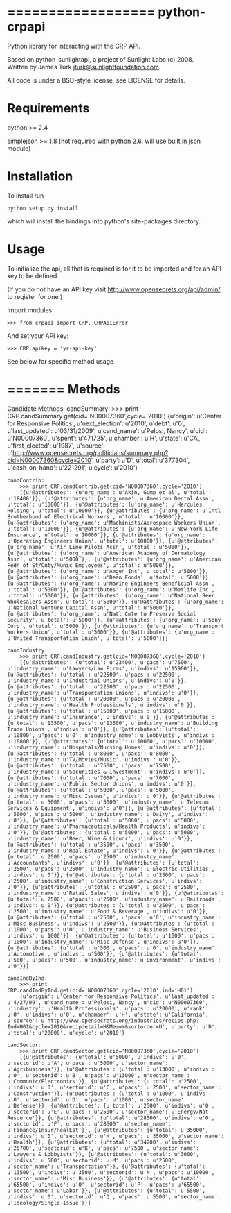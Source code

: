==================
python-crpapi
==================

Python library for interacting with the CRP API.

Based on python-sunlightapi, a project of Sunlight Labs (c) 2008.  
Written by James Turk <jturk@sunlightfoundation.com>.

All code is under a BSD-style license, see LICENSE for details.


Requirements
============

python >= 2.4

simplejson >= 1.8 (not required with python 2.6, will use built in json module)


Installation
============
To install run

    python setup.py install

which will install the bindings into python's site-packages directory.

Usage
=====

To initialize the api, all that is required is for it to be imported and for an
API key to be defined.

(If you do not have an API key visit http://www.opensecrets.org/api/admin/ to
register for one.)

Import modules:
    
    >>> from crpapi import CRP, CRPApiError
    
And set your API key:
    
    >>> CRP.apikey = 'yr-api-key'

See below for specific method usage
	
=======
Methods
=======
Candidate Methods:
	candSummary:
		>>> print CRP.candSummary.get(cid='N00007360',cycle='2010')
		{u'origin': u'Center for Responsive Politics', u'next_election': u'2010', u'debt': u'0', u'last_updated': u'03/31/2009', u'cand_name': u'Pelosi, Nancy', u'cid': u'N00007360', u'spent': u'471725', u'chamber': u'H', u'state': u'CA', u'first_elected': u'1987', u'source': u'http://www.opensecrets.org/politicians/summary.php?cid=N00007360&cycle=2010', u'party': u'D', u'total': u'377304', u'cash_on_hand': u'221291', u'cycle': u'2010'}
		
	candContrib:
		>>> print CRP.candContrib.get(cid='N00007360',cycle='2010')
		[{u'@attributes': {u'org_name': u'Akin, Gump et al', u'total': u'18400'}}, {u'@attributes': {u'org_name': u'American Dental Assn', u'total': u'10000'}}, {u'@attributes': {u'org_name': u'Hercules Holding', u'total': u'10000'}}, {u'@attributes': {u'org_name': u'Intl Brotherhood of Electrical Workers', u'total': u'10000'}}, {u'@attributes': {u'org_name': u'Machinists/Aerospace Workers Union', u'total': u'10000'}}, {u'@attributes': {u'org_name': u'New York Life Insurance', u'total': u'10000'}}, {u'@attributes': {u'org_name': u'Operating Engineers Union', u'total': u'10000'}}, {u'@attributes': {u'org_name': u'Air Line Pilots Assn', u'total': u'5000'}}, {u'@attributes': {u'org_name': u'American Academy of Dermatology Assn', u'total': u'5000'}}, {u'@attributes': {u'org_name': u'American Fedn of St/Cnty/Munic Employees', u'total': u'5000'}}, {u'@attributes': {u'org_name': u'Amgen Inc', u'total': u'5000'}}, {u'@attributes': {u'org_name': u'Dean Foods', u'total': u'5000'}}, {u'@attributes': {u'org_name': u'Marine Engineers Beneficial Assn', u'total': u'5000'}}, {u'@attributes': {u'org_name': u'Metlife Inc', u'total': u'5000'}}, {u'@attributes': {u'org_name': u'National Beer Wholesalers Assn', u'total': u'5000'}}, {u'@attributes': {u'org_name': u'National Venture Capital Assn', u'total': u'5000'}}, {u'@attributes': {u'org_name': u'Natl Cmte to Preserve Social Security', u'total': u'5000'}}, {u'@attributes': {u'org_name': u'Sony Corp', u'total': u'5000'}}, {u'@attributes': {u'org_name': u'Transport Workers Union', u'total': u'5000'}}, {u'@attributes': {u'org_name': u'United Transportation Union', u'total': u'5000'}}]

	candIndustry:
		>>> print CRP.candIndustry.get(cid='N00007360',cycle='2010')
		[{u'@attributes': {u'total': u'23400', u'pacs': u'7500', u'industry_name': u'Lawyers/Law Firms', u'indivs': u'15900'}}, {u'@attributes': {u'total': u'22500', u'pacs': u'22500', u'industry_name': u'Industrial Unions', u'indivs': u'0'}}, {u'@attributes': {u'total': u'22500', u'pacs': u'22500', u'industry_name': u'Transportation Unions', u'indivs': u'0'}}, {u'@attributes': {u'total': u'20000', u'pacs': u'20000', u'industry_name': u'Health Professionals', u'indivs': u'0'}}, {u'@attributes': {u'total': u'15000', u'pacs': u'15000', u'industry_name': u'Insurance', u'indivs': u'0'}}, {u'@attributes': {u'total': u'13500', u'pacs': u'13500', u'industry_name': u'Building Trade Unions', u'indivs': u'0'}}, {u'@attributes': {u'total': u'10800', u'pacs': u'0', u'industry_name': u'Lobbyists', u'indivs': u'10800'}}, {u'@attributes': {u'total': u'10000', u'pacs': u'10000', u'industry_name': u'Hospitals/Nursing Homes', u'indivs': u'0'}}, {u'@attributes': {u'total': u'8000', u'pacs': u'8000', u'industry_name': u'TV/Movies/Music', u'indivs': u'0'}}, {u'@attributes': {u'total': u'7500', u'pacs': u'7500', u'industry_name': u'Securities & Investment', u'indivs': u'0'}}, {u'@attributes': {u'total': u'7000', u'pacs': u'7000', u'industry_name': u'Public Sector Unions', u'indivs': u'0'}}, {u'@attributes': {u'total': u'5000', u'pacs': u'5000', u'industry_name': u'Misc Issues', u'indivs': u'0'}}, {u'@attributes': {u'total': u'5000', u'pacs': u'5000', u'industry_name': u'Telecom Services & Equipment', u'indivs': u'0'}}, {u'@attributes': {u'total': u'5000', u'pacs': u'5000', u'industry_name': u'Dairy', u'indivs': u'0'}}, {u'@attributes': {u'total': u'5000', u'pacs': u'5000', u'industry_name': u'Pharmaceuticals/Health Products', u'indivs': u'0'}}, {u'@attributes': {u'total': u'5000', u'pacs': u'5000', u'industry_name': u'Beer, Wine & Liquor', u'indivs': u'0'}}, {u'@attributes': {u'total': u'3500', u'pacs': u'3500', u'industry_name': u'Real Estate', u'indivs': u'0'}}, {u'@attributes': {u'total': u'2500', u'pacs': u'2500', u'industry_name': u'Accountants', u'indivs': u'0'}}, {u'@attributes': {u'total': u'2500', u'pacs': u'2500', u'industry_name': u'Electric Utilities', u'indivs': u'0'}}, {u'@attributes': {u'total': u'2500', u'pacs': u'2500', u'industry_name': u'Construction Services', u'indivs': u'0'}}, {u'@attributes': {u'total': u'2500', u'pacs': u'2500', u'industry_name': u'Retail Sales', u'indivs': u'0'}}, {u'@attributes': {u'total': u'2500', u'pacs': u'2500', u'industry_name': u'Railroads', u'indivs': u'0'}}, {u'@attributes': {u'total': u'2500', u'pacs': u'2500', u'industry_name': u'Food & Beverage', u'indivs': u'0'}}, {u'@attributes': {u'total': u'2500', u'pacs': u'0', u'industry_name': u'Misc Business', u'indivs': u'2500'}}, {u'@attributes': {u'total': u'1000', u'pacs': u'0', u'industry_name': u'Business Services', u'indivs': u'1000'}}, {u'@attributes': {u'total': u'1000', u'pacs': u'1000', u'industry_name': u'Misc Defense', u'indivs': u'0'}}, {u'@attributes': {u'total': u'500', u'pacs': u'0', u'industry_name': u'Automotive', u'indivs': u'500'}}, {u'@attributes': {u'total': u'500', u'pacs': u'500', u'industry_name': u'Environment', u'indivs': u'0'}}]

	candIndByInd:
		>>> print CRP.candIndByInd.get(cid='N00007360',cycle='2010',ind='H01')
		{u'origin': u'Center for Responsive Politics', u'last_updated': u'4/27/09', u'cand_name': u'Pelosi, Nancy', u'cid': u'N00007360', u'industry': u'Health Professionals', u'pacs': u'20000', u'rank': u'0', u'indivs': u'0', u'chamber': u'H', u'state': u'California', u'source': u'http://www.opensecrets.org/industries/recips.php?Ind=H01&cycle=2010&recipdetail=H&Mem=Y&sortorder=U', u'party': u'D', u'total': u'20000', u'cycle': u'2010'}

	candSector:
		>>> print CRP.candSector.get(cid='N00007360',cycle='2010')
		[{u'@attributes': {u'total': u'5000', u'indivs': u'0', u'sectorid': u'A', u'pacs': u'5000', u'sector_name': u'Agribusiness'}}, {u'@attributes': {u'total': u'13000', u'indivs': u'0', u'sectorid': u'B', u'pacs': u'13000', u'sector_name': u'Communic/Electronics'}}, {u'@attributes': {u'total': u'2500', u'indivs': u'0', u'sectorid': u'C', u'pacs': u'2500', u'sector_name': u'Construction'}}, {u'@attributes': {u'total': u'1000', u'indivs': u'0', u'sectorid': u'D', u'pacs': u'1000', u'sector_name': u'Defense'}}, {u'@attributes': {u'total': u'2500', u'indivs': u'0', u'sectorid': u'E', u'pacs': u'2500', u'sector_name': u'Energy/Nat Resource'}}, {u'@attributes': {u'total': u'28500', u'indivs': u'0', u'sectorid': u'F', u'pacs': u'28500', u'sector_name': u'Finance/Insur/RealEst'}}, {u'@attributes': {u'total': u'35000', u'indivs': u'0', u'sectorid': u'H', u'pacs': u'35000', u'sector_name': u'Health'}}, {u'@attributes': {u'total': u'34200', u'indivs': u'26700', u'sectorid': u'K', u'pacs': u'7500', u'sector_name': u'Lawyers & Lobbyists'}}, {u'@attributes': {u'total': u'3000', u'indivs': u'500', u'sectorid': u'M', u'pacs': u'2500', u'sector_name': u'Transportation'}}, {u'@attributes': {u'total': u'13500', u'indivs': u'3500', u'sectorid': u'N', u'pacs': u'10000', u'sector_name': u'Misc Business'}}, {u'@attributes': {u'total': u'65500', u'indivs': u'0', u'sectorid': u'P', u'pacs': u'65500', u'sector_name': u'Labor'}}, {u'@attributes': {u'total': u'5500', u'indivs': u'0', u'sectorid': u'Q', u'pacs': u'5500', u'sector_name': u'Ideology/Single-Issue'}}]
